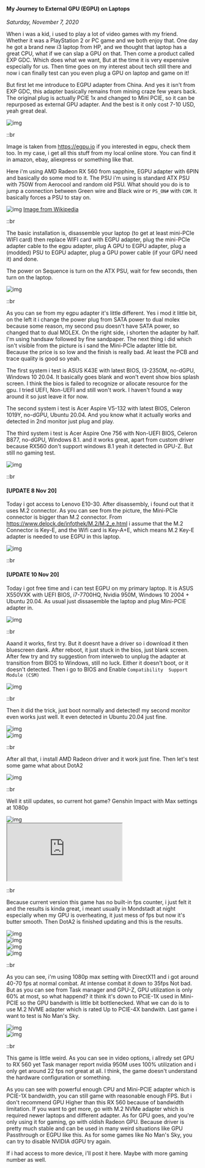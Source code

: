 #### My Journey to External GPU (EGPU) on Laptops
_Saturday, November 7, 2020_

When i was a kid, i used to play a lot of video games with my friend. 
Whether it was a PlayStation 2 or PC game and we both enjoy that. 
One day he got a brand new i3 laptop from HP, and we thought 
that laptop has a great CPU, what if we can slap a GPU on that. 
Then come a product called EXP GDC. Which does what we want, But 
at the time it is very expensive especially for us. Then time goes on 
my interest about tech still there and now i can finally test can 
you even plug a GPU on laptop and game on it!

But first let me introduce to EGPU adapter from China. And yes it 
isn't from EXP GDC, this adapter basically remains from mining craze 
few years back. The original plug is actually PCIE 1x and changed to 
Mini PCIE, so it can be repurposed as external GPU adapter. And the best 
is it only cost 7-10 USD, yeah great deal.

<div class="row">
	<div class="col-sm-4"></div>
	<div class="col-sm-4">
		<div class="img-thumbnail">
			<img class="img-fluid" loading="lazy" src="./posts/2020-11-07-my-journey-to-external-gpu-egpu-on-laptops/1.png" alt="img">
		</div>
	</div>
	<div class="col-sm-4"></div>
</div>

::br

Image is taken from <https://egpu.io> if you interested in egpu, check them too.
In my case, i get all this stuff from my local online store. You can 
find it in amazon, ebay, aliexpress or something like that. 

Here i'm using AMD Radeon RX 560 from sapphire, EGPU adapter with 6PIN and 
basically do some mod to it. The PSU i'm using is standard ATX PSU with 
750W from Aerocool and random old PSU. What should you do is to jump a connection 
between Green wire and Black wire or `PS_ON#` with `COM`. It basically forces a PSU to stay on. 

<div class="row">
	<div class="col-sm-4"></div>
	<div class="col-sm-4">
		<div class="img-thumbnail">
			<img class="img-fluid" loading="lazy" src="./posts/2020-11-07-my-journey-to-external-gpu-egpu-on-laptops/3.png" alt="img">
            <a href="https://en.wikipedia.org/wiki/Power_supply_unit_(computer)">Image from Wikipedia</a>
		</div>
	</div>
	<div class="col-sm-4"></div>
</div>

::br

The basic installation is, disassemble your laptop (to get at least mini-PCIe WIFI card) then 
replace WIFI card with EGPU adapter, plug the mini-PCIe adapter cable to the egpu adapter, plug A GPU 
to EGPU adapter, plug a (modded) PSU to EGPU adapter, plug a GPU power cable (if your GPU need it)
and done.

The power on Sequence is turn on the ATX PSU, wait for few seconds, then turn on the laptop.

<div class="row">
	<div class="col-sm-3"></div>
	<div class="col-sm-6">
		<div class="img-thumbnail">
			<img class="img-fluid" loading="lazy" src="./posts/2020-11-07-my-journey-to-external-gpu-egpu-on-laptops/4.jpg" alt="img">
		</div>
	</div>
	<div class="col-sm-3"></div>
</div>

::br

As you can se from my egpu adapter it's little different. Yes i mod it little bit, on the left it 
i change the power plug from SATA power to dual molex because some reason, my second psu doesn't 
have SATA power, so changed that to dual MOLEX. On the right side, i shorten the adapter by half. 
I'm using handsaw followed by fine sandpaper. The next thing i did which isn't visible from the 
picture is i sand the Mini-PCIe adapter little bit. Because the price is so low and the finish is 
really bad. At least the PCB and trace quality is good so yeah.

The first system i test is ASUS K43E with latest BIOS, I3-2350M, no-dGPU, Windows 10 20.04. 
It basically goes blank and won't event show bios splash screen. I think the bios is failed to
recognize or allocate resource for the gpu. I tried UEFI, Non-UEFI and still won't work. 
I haven't found a way around it so just leave it for now.

The second system i test is Acer Aspire V5-132 with latest BIOS, Celeron 1019Y, no-dGPU, 
Ubuntu 20.04. And you know what it actually works and detected in 2nd monitor just plug and play.

The third system i test is Acer Aspire One 756 with Non-UEFI BIOS, Celeron B877, no-dGPU, Windows 8.1. 
and it works great, apart from custom driver because RX560 don't support windows 8.1 yeah it detected 
in GPU-Z. But still no gaming test.

<div class="row">
	<div class="col-sm-3"></div>
	<div class="col-sm-6">
		<div class="img-thumbnail">
			<img class="img-fluid" loading="lazy" src="./posts/2020-11-07-my-journey-to-external-gpu-egpu-on-laptops/2.jpg" alt="img">
		</div>
	</div>
	<div class="col-sm-3"></div>
</div>

::br

#### [UPDATE 8 Nov 20]
Today i got access to Lenovo E10-30. After disassembly, i found out that it uses M.2 connector. As you can see 
from the picture, the Mini-PCIe connector is bigger than M.2 connector. From <https://www.delock.de/infothek/M.2/M.2_e.html> 
i assume that the M.2 Connector is Key-E, and the Wifi card is Key-A+E, which means M.2 Key-E adapter is needed 
to use EGPU in this laptop.

<div class="row">
	<div class="col-sm-3"></div>
	<div class="col-sm-6">
		<div class="img-thumbnail">
			<img class="img-fluid" loading="lazy" src="./posts/2020-11-07-my-journey-to-external-gpu-egpu-on-laptops/6.jpg" alt="img">
		</div>
	</div>
	<div class="col-sm-3"></div>
</div>

::br

#### [UPDATE 10 Nov 20]
Today i got free time and i can test EGPU on my primary laptop. It is ASUS X550VXK with UEFI BIOS, i7-7700HQ, 
Nvidia 950M, Windows 10 2004 + Ubuntu 20.04. As usual just dissasemble the laptop and plug Mini-PCIE adapter in.

<div class="row">
	<div class="col-sm-3"></div>
	<div class="col-sm-6">
		<div class="img-thumbnail">
			<img class="img-fluid" loading="lazy" src="./posts/2020-11-07-my-journey-to-external-gpu-egpu-on-laptops/7.jpg" alt="img">
		</div>
	</div>
	<div class="col-sm-3"></div>
</div>

::br

Aaand it works, first try. But it doesnt have a driver so i download it then bluescreen dank. After reboot, it just stuck 
in the bios, just blank screen. After few try and try suggestion from interweb to unplug the adapter at transition from 
BIOS to Windows, still no luck. Either it doesn't boot, or it doesn't detected. Then i go to BIOS and Enable `Compatibility 
Support Module (CSM)`

<div class="row">
	<div class="col-sm-3"></div>
	<div class="col-sm-6">
		<div class="img-thumbnail">
			<img class="img-fluid" loading="lazy" src="./posts/2020-11-07-my-journey-to-external-gpu-egpu-on-laptops/8.jpg" alt="img">
		</div>
	</div>
	<div class="col-sm-3"></div>
</div>

::br

Then it did the trick, just boot normally and detected! my second monitor even works just well. It even detected in 
Ubuntu 20.04 just fine.

<div class="row">
	<div class="col-sm-3"></div>
	<div class="col-sm-6">
		<div class="img-thumbnail">
			<img class="img-fluid" loading="lazy" src="./posts/2020-11-07-my-journey-to-external-gpu-egpu-on-laptops/9.jpg" alt="img">
		</div>
	</div>
	<div class="col-sm-3"></div>
</div>
<div class="row">
	<div class="col-sm-3"></div>
	<div class="col-sm-6">
		<div class="img-thumbnail">
			<img class="img-fluid" loading="lazy" src="./posts/2020-11-07-my-journey-to-external-gpu-egpu-on-laptops/10.jpg" alt="img">
		</div>
	</div>
	<div class="col-sm-3"></div>
</div>

::br

After all that, i install AMD Radeon driver and it work just fine. Then let's test some game what about DotA2

<div class="row">
	<div class="col-sm-3"></div>
	<div class="col-sm-6">
		<div class="img-thumbnail">
			<img class="img-fluid" loading="lazy" src="./posts/2020-11-07-my-journey-to-external-gpu-egpu-on-laptops/11.jpg" alt="img">
		</div>
	</div>
	<div class="col-sm-3"></div>
</div>

::br

Well it still updates, so current hot game? Genshin Impact with Max settings at 1080p

<div class="row">
	<div class="col-sm-3"></div>
	<div class="col-sm-6">
		<div class="img-thumbnail">
			<img class="img-fluid" loading="lazy" src="./posts/2020-11-07-my-journey-to-external-gpu-egpu-on-laptops/12.jpg" alt="img">
		</div>
	</div>
	<div class="col-sm-3"></div>
</div>
<div class="row">
	<div class="col-sm-3"></div>
	<div class="col-sm-6">
		<div class="thumbnail embed-responsive embed-responsive-4by3">
            <iframe class="embed-responsive-item" src="https://www.youtube.com/embed/FQ-bXqkbFKA"></iframe> 
		</div>
	</div>
	<div class="col-sm-3"></div>
</div>

::br

Because current version this game has no built-in fps counter, i just felt it and the results is kinda great, 
i meant usually in Mondstadt at night especially when my GPU is overheating, it just mess of fps but now it's butter 
smooth. Then DotA2 is finished updating and this is the results.

<div class="row">
	<div class="col-sm-3"></div>
	<div class="col-sm-6">
		<div class="img-thumbnail">
			<img class="img-fluid" loading="lazy" src="./posts/2020-11-07-my-journey-to-external-gpu-egpu-on-laptops/13.jpg" alt="img">
		</div>
	</div>
	<div class="col-sm-3"></div>
</div>
<div class="row">
	<div class="col-sm-3"></div>
	<div class="col-sm-6">
		<div class="img-thumbnail">
			<img class="img-fluid" loading="lazy" src="./posts/2020-11-07-my-journey-to-external-gpu-egpu-on-laptops/14.jpg" alt="img">
		</div>
	</div>
	<div class="col-sm-3"></div>
</div>
<div class="row">
	<div class="col-sm-3"></div>
	<div class="col-sm-6">
		<div class="img-thumbnail">
			<img class="img-fluid" loading="lazy" src="./posts/2020-11-07-my-journey-to-external-gpu-egpu-on-laptops/15.jpg" alt="img">
		</div>
	</div>
	<div class="col-sm-3"></div>
</div>
<div class="row">
	<div class="col-sm-3"></div>
	<div class="col-sm-6">
		<div class="img-thumbnail">
			<img class="img-fluid" loading="lazy" src="./posts/2020-11-07-my-journey-to-external-gpu-egpu-on-laptops/16.jpg" alt="img">
		</div>
	</div>
	<div class="col-sm-3"></div>
</div>

::br

As you can see, i'm using 1080p max setting with DirectX11 and i got around 40-70 fps at normal combat. At intense 
combat it down to 35fps Not bad. But as you can see from Task manager and GPU-Z, GPU utilization is only 60% at 
most, so what happend? it think it's down to PCIE-1X used in Mini-PCIE so the GPU bandwith is little bit bottlenecked. 
What we can do is to use M.2 NVME adapter which is rated Up to PCIE-4X bandwith. Last game i want to test is No Man's Sky.

<div class="row">
	<div class="col-sm-3"></div>
	<div class="col-sm-6">
		<div class="img-thumbnail">
			<img class="img-fluid" loading="lazy" src="./posts/2020-11-07-my-journey-to-external-gpu-egpu-on-laptops/17.jpg" alt="img">
		</div>
	</div>
	<div class="col-sm-3"></div>
</div>
<div class="row">
	<div class="col-sm-3"></div>
	<div class="col-sm-6">
		<div class="img-thumbnail">
			<img class="img-fluid" loading="lazy" src="./posts/2020-11-07-my-journey-to-external-gpu-egpu-on-laptops/18.jpg" alt="img">
		</div>
	</div>
	<div class="col-sm-3"></div>
</div>

::br

This game is little weird. As you can see in video options, i allredy set GPU to RX 560 yet Task manager report 
nvidia 950M uses 100% utilization and i only get around 22 fps not great at all. I think, the game doesn't understand 
the hardware configuration or something.

As you can see with powerful enough CPU and Mini-PCIE adapter which is PCIE-1X bandwidth, you can still game with reasonable 
enough FPS. But i don't recommend GPU Higher than this RX 560 because of bandwidth limitation. If you want to get more, 
go with M.2 NVMe adapter which is required newer laptops and different adapter. As for GPU goes, and you're only using it 
for gaming, go with oldish Radeon GPU. Because driver is pretty much stable and can be used in many weird situations like GPU 
Passthrough or EGPU like this. As for some games like No Man's Sky, you can try to disable NVIDIA dGPU try again.

If i had access to more device, i'll post it here. Maybe with more gaming number as well.
